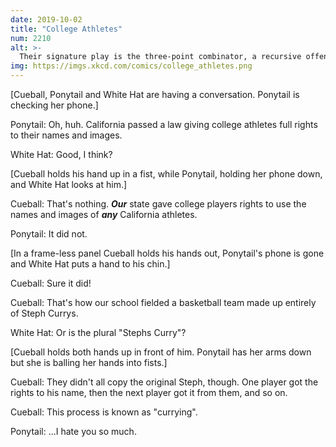 ```yaml
---
date: 2019-10-02
title: "College Athletes"
num: 2210
alt: >-
  Their signature play is the three-point combinator, a recursive offense which is guaranteed not to halt and continues accumulating points until the buzzer.
img: https://imgs.xkcd.com/comics/college_athletes.png
---
```

[Cueball, Ponytail and White Hat are having a conversation. Ponytail is checking her phone.]

Ponytail: Oh, huh. California passed a law giving college athletes full rights to their names and images.

White Hat: Good, I think?

[Cueball holds his hand up in a fist, while Ponytail, holding her phone down, and White Hat looks at him.]

Cueball: That's nothing. ***Our*** state gave college players rights to use the names and images of ***any*** California athletes.

Ponytail: It did not.

[In a frame-less panel Cueball holds his hands out, Ponytail's phone is gone and White Hat puts a hand to his chin.]

Cueball: Sure it did!

Cueball: That's how our school fielded a basketball team made up entirely of Steph Currys.

White Hat: Or is the plural "Stephs Curry"?

[Cueball holds both hands up in front of him. Ponytail has her arms down but she is balling her hands into fists.]

Cueball: They didn't all copy the original Steph, though. One player got the rights to his name, then the next player got it from them, and so on.

Cueball: This process is known as "currying".

Ponytail: ...I hate you so much.
